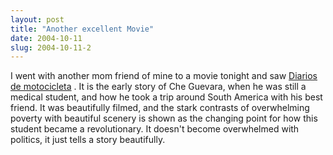 ```yaml
---
layout: post
title: "Another excellent Movie"
date: 2004-10-11
slug: 2004-10-11-2
---
```


I went with another mom friend of mine to a movie tonight and saw  [Diarios de motocicleta]( http://www.imdb.com/title/tt0318462/) .  It is the early story of Che Guevara, when he was still a medical student, and how he took a trip around South America with his best friend.  It was beautifully filmed, and the stark contrasts of overwhelming poverty with beautiful scenery is shown as the changing point for how this student became a revolutionary.  It doesn&apos;t become overwhelmed with politics, it just tells a  story beautifully.
